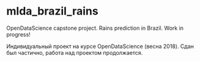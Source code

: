 # mlda_brazil_rains
OpenDataScience capstone project. Rains prediction in Brazil. 
Work in progress!

Индивидуальный проект на курсе OpenDataScience (весна 2018). Сдан был частично, работа над проектом продолжается.

